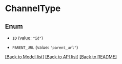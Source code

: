 # ChannelType

## Enum


* `ID` (value: `"id"`)

* `PARENT_URL` (value: `"parent_url"`)


[[Back to Model list]](../README.md#documentation-for-models) [[Back to API list]](../README.md#documentation-for-api-endpoints) [[Back to README]](../README.md)


